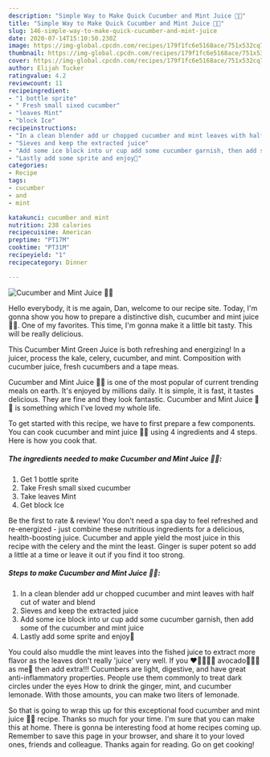 ```yaml
---
description: "Simple Way to Make Quick Cucumber and Mint Juice 💚💚"
title: "Simple Way to Make Quick Cucumber and Mint Juice 💚💚"
slug: 146-simple-way-to-make-quick-cucumber-and-mint-juice
date: 2020-07-14T15:10:50.230Z
image: https://img-global.cpcdn.com/recipes/179f1fc6e5168ace/751x532cq70/cucumber-and-mint-juice-💚💚-recipe-main-photo.jpg
thumbnail: https://img-global.cpcdn.com/recipes/179f1fc6e5168ace/751x532cq70/cucumber-and-mint-juice-💚💚-recipe-main-photo.jpg
cover: https://img-global.cpcdn.com/recipes/179f1fc6e5168ace/751x532cq70/cucumber-and-mint-juice-💚💚-recipe-main-photo.jpg
author: Elijah Tucker
ratingvalue: 4.2
reviewcount: 11
recipeingredient:
- "1 bottle sprite"
- " Fresh small sixed cucumber"
- "leaves Mint"
- "block Ice"
recipeinstructions:
- "In a clean blender add ur chopped cucumber and mint leaves with half cut of water and blend"
- "Sieves and keep the extracted juice"
- "Add some ice block into ur cup add some cucumber garnish, then add some of the cucumber and mint juice"
- "Lastly add some sprite and enjoy🤗"
categories:
- Recipe
tags:
- cucumber
- and
- mint

katakunci: cucumber and mint 
nutrition: 238 calories
recipecuisine: American
preptime: "PT17M"
cooktime: "PT31M"
recipeyield: "1"
recipecategory: Dinner

---
```



![Cucumber and Mint Juice 💚💚](https://img-global.cpcdn.com/recipes/179f1fc6e5168ace/751x532cq70/cucumber-and-mint-juice-💚💚-recipe-main-photo.jpg)

Hello everybody, it is me again, Dan, welcome to our recipe site. Today, I'm gonna show you how to prepare a distinctive dish, cucumber and mint juice 💚💚. One of my favorites. This time, I'm gonna make it a little bit tasty. This will be really delicious.

This Cucumber Mint Green Juice is both refreshing and energizing! In a juicer, process the kale, celery, cucumber, and mint. Composition with cucumber juice, fresh cucumbers and a tape meas.

Cucumber and Mint Juice 💚💚 is one of the most popular of current trending meals on earth. It's enjoyed by millions daily. It is simple, it is fast, it tastes delicious. They are fine and they look fantastic. Cucumber and Mint Juice 💚💚 is something which I've loved my whole life.


To get started with this recipe, we have to first prepare a few components. You can cook cucumber and mint juice 💚💚 using 4 ingredients and 4 steps. Here is how you cook that.

<!--inarticleads1-->

##### The ingredients needed to make Cucumber and Mint Juice 💚💚:

1. Get 1 bottle sprite
1. Take  Fresh small sixed cucumber
1. Take leaves Mint
1. Get block Ice


Be the first to rate &amp; review! You don&#39;t need a spa day to feel refreshed and re-energized - just combine these nutritious ingredients for a delicious, health-boosting juice. Cucumber and apple yield the most juice in this recipe with the celery and the mint the least. Ginger is super potent so add a little at a time or leave it out if you find it too strong. 

<!--inarticleads2-->

##### Steps to make Cucumber and Mint Juice 💚💚:

1. In a clean blender add ur chopped cucumber and mint leaves with half cut of water and blend
1. Sieves and keep the extracted juice
1. Add some ice block into ur cup add some cucumber garnish, then add some of the cucumber and mint juice
1. Lastly add some sprite and enjoy🤗


You could also muddle the mint leaves into the fished juice to extract more flavor as the leaves don&#39;t really &#39;juice&#39; very well. If you ❤️💛💚💙💜 avocado🥑🥑🥑 as me💁 then add extra!!! Cucumbers are light, digestive, and have great anti-inflammatory properties. People use them commonly to treat dark circles under the eyes How to drink the ginger, mint, and cucumber lemonade. With those amounts, you can make two liters of lemonade. 

So that is going to wrap this up for this exceptional food cucumber and mint juice 💚💚 recipe. Thanks so much for your time. I'm sure that you can make this at home. There is gonna be interesting food at home recipes coming up. Remember to save this page in your browser, and share it to your loved ones, friends and colleague. Thanks again for reading. Go on get cooking!

